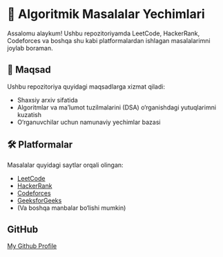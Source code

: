 # 🧠 Algoritmik Masalalar Yechimlari

Assalomu alaykum! Ushbu repozitoriyamda LeetCode, HackerRank, Codeforces va boshqa shu kabi platformalardan ishlagan masalalarimni joylab boraman.

## 📌 Maqsad

Ushbu repozitoriya quyidagi maqsadlarga xizmat qiladi:

- Shaxsiy arxiv sifatida
- Algoritmlar va ma’lumot tuzilmalarini (DSA) o‘rganishdagi yutuqlarimni kuzatish
- O‘rganuvchilar uchun namunaviy yechimlar bazasi

## 🛠 Platformalar

Masalalar quyidagi saytlar orqali olingan:

- [LeetCode](https://leetcode.com/)
- [HackerRank](https://www.hackerrank.com/)
- [Codeforces](https://codeforces.com/)
- [GeeksforGeeks](https://www.geeksforgeeks.org/)
- (Va boshqa manbalar bo‘lishi mumkin)

## GitHub

[My Github Profile](https://github.com/uzhojiakbar)
